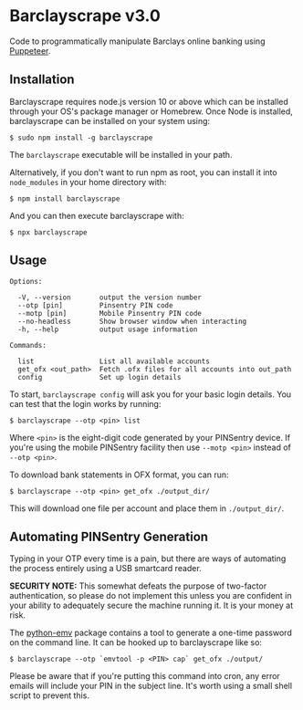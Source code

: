 Barclayscrape v3.0
==================
Code to programmatically manipulate Barclays online banking using
[Puppeteer](https://github.com/GoogleChrome/puppeteer).

Installation
------------

Barclayscrape requires node.js version 10 or above which can be
installed through your OS's package manager or Homebrew. Once Node
is installed, barclayscrape can be installed on your system using:

    $ sudo npm install -g barclayscrape

The `barclayscrape` executable will be installed in your path.

Alternatively, if you don't want to run npm as root, you can install
it into `node_modules` in your home directory with:

    $ npm install barclayscrape

And you can then execute barclayscrape with:

    $ npx barclayscrape

Usage
-----
```
Options:

  -V, --version       output the version number
  --otp [pin]         Pinsentry PIN code
  --motp [pin]        Mobile Pinsentry PIN code
  --no-headless       Show browser window when interacting
  -h, --help          output usage information

Commands:

  list                List all available accounts
  get_ofx <out_path>  Fetch .ofx files for all accounts into out_path
  config              Set up login details
```

To start, `barclayscrape config` will ask you for your basic login
details. You can test that the login works by running:

    $ barclayscrape --otp <pin> list

Where `<pin>` is the eight-digit code generated by your PINSentry device.
If you're using the mobile PINSentry facility then use `--motp <pin>`
instead of `--otp <pin>`.

To download bank statements in OFX format, you can run:

    $ barclayscrape --otp <pin> get_ofx ./output_dir/

This will download one file per account and place them in `./output_dir/`.

Automating PINSentry Generation
-------------------------------

Typing in your OTP every time is a pain, but there are ways of
automating the process entirely using a USB smartcard reader.

**SECURITY NOTE:** This somewhat defeats the purpose of two-factor
authentication, so please do not implement this unless you are confident
in your ability to adequately secure the machine running it. It is your
money at risk.

The [python-emv](https://github.com/russss/python-emv) package contains
a tool to generate a one-time password on the command line. It can be
hooked up to barclayscrape like so:

    $ barclayscrape --otp `emvtool -p <PIN> cap` get_ofx ./output/

Please be aware that if you're putting this command into cron, any error
emails will include your PIN in the subject line. It's worth using a small
shell script to prevent this.
